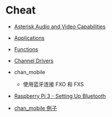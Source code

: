 # Cheat


* [Asterisk Audio and Video Capabilities](https://wiki.asterisk.org/wiki/display/AST/Asterisk+Audio+and+Video+Capabilities)
* [Applications](https://wiki.asterisk.org/wiki/display/AST/Asterisk+14+Dialplan+Applications)
* [Functions](https://wiki.asterisk.org/wiki/display/AST/Asterisk+14+Dialplan+Functions)
* [Channel Drivers](https://wiki.asterisk.org/wiki/display/AST/Channel+Drivers)

* chan_mobile
  * 使用蓝牙连接 FXO 和 FXS
* [Raspberry Pi 3 - Setting Up Bluetooth](https://wiki.alpinelinux.org/wiki/Raspberry_Pi_3_-_Setting_Up_Bluetooth)
* [chan_mobile 例子](http://www.osslab.org.tw/VoIP/IP_PBX/%E8%BB%9F%E9%AB%94%E5%BC%8F_IP_PBX/Asterisk_-_%E5%85%8D%E8%B2%BB_IP_PBX_%E7%B6%B2%E8%B7%AF%E9%9B%BB%E8%A9%B1%E4%BA%A4%E6%8F%9B%E5%B9%B3%E5%8F%B0/GSM_Gateway/Asterisk_%E4%BD%BF%E7%94%A8%E8%97%8D%E8%8A%BD%E9%80%A3%E6%8E%A5%E6%89%8B%E6%A9%9F_-_chan_mobile)
